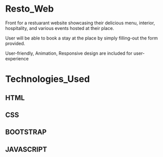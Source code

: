 # Resto_Web
Front for a restuarant website showcasing their delicious menu, interior, hospitality, and various events hosted at their place.
<p> User will be able to book a stay at the place by simply filling-out the form provided.</p>
<p> User-friendly, Animation, Responsive design are included for user-experience</p>
<h1>Technologies_Used</h1>
<h2>HTML</h2>
<h2>CSS</h2>
<h2>BOOTSTRAP</h2>
<h2>JAVASCRIPT</h2>


